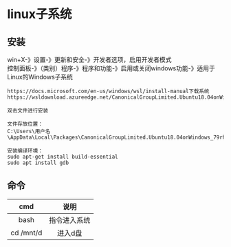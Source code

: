 # linux子系统

## 安装

win+X-》设置-》更新和安全-》开发者选项，启用开发者模式  
控制面板-》（类别）程序-》程序和功能-》启用或关闭windows功能-》适用于Linux的Windows子系统   

```
https://docs.microsoft.com/en-us/windows/wsl/install-manual下载系统
https://wsldownload.azureedge.net/CanonicalGroupLimited.Ubuntu18.04onWindows_1804.2018.817.0_x64__79rhkp1fndgsc.Appx

双击文件进行安装

文件存放位置：
C:\Users\用户名\AppData\Local\Packages\CanonicalGroupLimited.Ubuntu18.04onWindows_79rhkp1fndgsc

安装编译环境：
sudo apt-get install build-essential
sudo apt install gdb
```

## 命令

|cmd               | 说明        |
| :-:              |:-:         |
|bash              |  指令进入系统|
|cd /mnt/d         |  进入d盘     |
